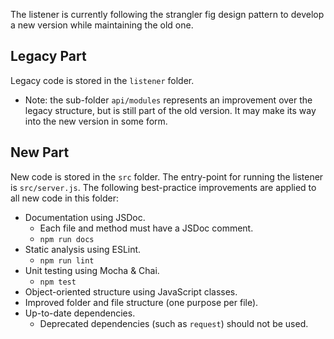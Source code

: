<!--
SPDX-FileCopyrightText: Copyright 2022 Opal Health Informatics Group <info@opalmedapps.tld>

SPDX-License-Identifier: AGPL-3.0-or-later
-->

The listener is currently following the strangler fig design pattern to develop a new version while maintaining the old one.

## Legacy Part

Legacy code is stored in the `listener` folder.
  - Note: the sub-folder `api/modules` represents an improvement over the legacy structure,
    but is still part of the old version. It may make its way into the new version in some form.

## New Part
New code is stored in the `src` folder. The entry-point for running the listener is `src/server.js`.
The following best-practice improvements are applied to all new code in this folder:

  - Documentation using JSDoc.
      * Each file and method must have a JSDoc comment.
      * `npm run docs`
  - Static analysis using ESLint.
      * `npm run lint`
  - Unit testing using Mocha & Chai.
      * `npm test`
  - Object-oriented structure using JavaScript classes.
  - Improved folder and file structure (one purpose per file).
  - Up-to-date dependencies.
      * Deprecated dependencies (such as `request`) should not be used.
